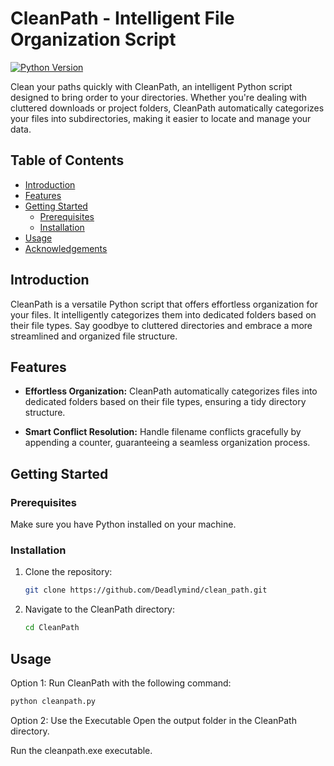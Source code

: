 # CleanPath - Intelligent File Organization Script
[![Python Version](https://img.shields.io/badge/Python-3.12-blue.svg)](https://www.python.org/)

Clean your paths quickly with CleanPath, an intelligent Python script designed to bring order to your directories. Whether you're dealing with cluttered downloads or project folders, CleanPath automatically categorizes your files into subdirectories, making it easier to locate and manage your data.

## Table of Contents

- [Introduction](#introduction)
- [Features](#features)
- [Getting Started](#getting-started)
  - [Prerequisites](#prerequisites)
  - [Installation](#installation)
- [Usage](#usage)
- [Acknowledgements](#acknowledgements)

## Introduction

CleanPath is a versatile Python script that offers effortless organization for your files. It intelligently categorizes them into dedicated folders based on their file types. Say goodbye to cluttered directories and embrace a more streamlined and organized file structure.

## Features

- **Effortless Organization:** CleanPath automatically categorizes files into dedicated folders based on their file types, ensuring a tidy directory structure.

- **Smart Conflict Resolution:** Handle filename conflicts gracefully by appending a counter, guaranteeing a seamless organization process.

## Getting Started

### Prerequisites

Make sure you have Python installed on your machine.

### Installation

1. Clone the repository:
    ```bash
    git clone https://github.com/Deadlymind/clean_path.git
    ```

2. Navigate to the CleanPath directory:
    ```bash
    cd CleanPath
    ```

## Usage
Option 1:
Run CleanPath with the following command:
  ```bash
  python cleanpath.py
  ```

Option 2:
Use the Executable
Open the output folder in the CleanPath directory.

Run the cleanpath.exe executable.
